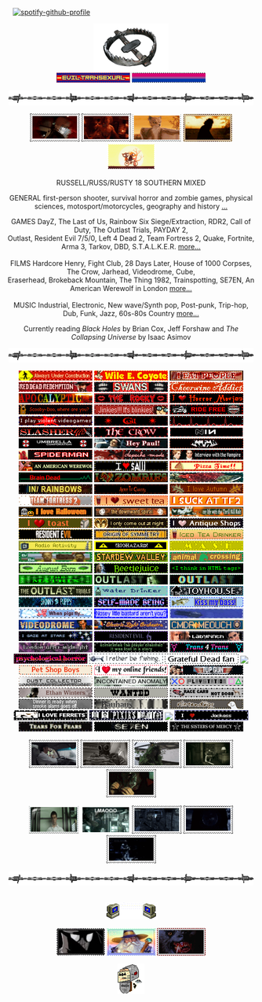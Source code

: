 <code>                                     </code> [![spotify-github-profile](https://spotify-github-profile.kittinanx.com/api/view?uid=leonisnotonline&cover_image=true&theme=novatorem&show_offline=true&background_color=121212&interchange=false&bar_color=53b14f&bar_color_cover=true)](https://github.com/kittinan/spotify-github-profile) <code>                                     </code>  
<p align="center" > <a href="https://nightvisiongoggles.neocities.org/" title="MY NEOCITIES" target="_blank"/> <img src="line2.png" height="97.5px" width="152px"> </a> <br> <img src="eviltrans.gif"> <img src="bi.gif">  
<p align="center"> <img src="barbwire.png"> <br> 
<p align="center"> <a href="https://outlast.fandom.com/wiki/Night_Hunter" title="NIGHT HUNTER from Outlast Trials"><img src="nh-exec.gif"></a> <a href="https://hero.fandom.com/wiki/Jimmy_(Hardcore_Henry)" title="JIMMY from Hardcore Henry"><img src="jimmy.gif"></a> <a href="https://fantasticmrfox.fandom.com/wiki/Ash" title="ASH from Fantastic Mr. Fox"><img src="fantasticmrfox.gif"></a> <a href="" title="BUBBA from TCM i don't kin him i just thought this stamp was nice"><img src="bubba.gif"></a> <a href="https://nightinthewoods.fandom.com/wiki/Gregg_Lee" title="GREGG from Night in The Woods"><img src="maeandgregg.gif"></a> </p> 
<!-- interests -->
<p align="center"> RUSSELL/RUSS/RUSTY 18 SOUTHERN MIXED </p>
<p align="center"> GENERAL first-person shooter, survival horror and zombie games, physical sciences, motosport/motorcycles, geography and history <a href="https://spacehey.com/nightvisiongoggles" title="SPACEHEY">...</a> <br>
<p align="center"> GAMES DayZ, The Last of Us, Rainbow Six Siege/Extraction, RDR2, Call of Duty, The Outlast Trials, PAYDAY 2, <br> Outlast, Resident Evil 7/5/0, Left 4 Dead 2, Team Fortress 2, Quake, Fortnite, Arma 3, Tarkov, DBD, S.T.A.L.K.E.R. <a href="https://steamcommunity.com/id/praisethegoodlard/" title="STEAM">more...</a> <br> <br> FILMS Hardcore Henry, Fight Club, 28 Days Later, House of 1000 Corpses, The Crow, Jarhead, Videodrome, Cube, <br> Eraserhead, Brokeback Mountain, The Thing 1982, Trainspotting, SE7EN, An American Werewolf in London <a href="https://letterboxd.com/pigfaced/" title="LETTERBOXD">more...</a> <br> <br> MUSIC Industrial, Electronic, New wave/Synth pop, Post-punk, Trip-hop, Dub, Funk, Jazz, 60s-80s Country <a href="https://www.last.fm/user/hydrograd" title="LAST.FM">more...</a> <br> <p align="center"> Currently reading <i>Black Holes</i> by Brian Cox, Jeff Forshaw and <i>The Collapsing Universe</i> by Isaac Asimov</p>
<p align="center"> <img src="barbwire.png"> <br> 
<!-- blinkies section -->
<p align="center">
 <img src="alwaysunderconstr.gif">
 <img src="wile-e-coyote.gif">
<img src="ieatpeople.gif">
 <img src="RDR.gif">
 <img src="swans.gifv" height="20" width="150">
 <img src="cheerwine.gif">
<img src="apocalyptic.gif" height="20" width="150">
 <img src="rockyhorror.gif">
 <img src="horror-movies.gif">
<img src="scooby.gif">
 <img src="jinkies.gif">
 <img src="ride-free.gif">
 <img src="violent-videogames.gif">
 <img src="coil.gifv" height="20" width="150">
 <img src="pulse.gif">
 <img src="slasher.gif">
 <img src="thecrow.gif">
 <img src="NIN.gifv" height="20" width="150">
 <img src="umbrellacorp.gif" height="20" width="150">
 <img src="americanpsycho.gif" height="20" width="150">
 <img src="kmfdm.gif">
 <img src="spiderman.gif">
 <img src="depeche.gif" height="20" width="150">
 <img src="iwtv.gif">
 <img src="americanwerewolfinlondon.gif">
 <img src="saw.gif">
<img src="pizzatime.gif">
 <img src="braindead.gif">
 <img src="zombies.gif">
 <img src="salmon.gif"> 
<img src="radiohead.gif">
 <!-- orange --> 
<img src="aliceinchains.gif" height="20" width="150">
 <img src="autumn.gif">
<img src="tf2_.gif">
 <img src="sweettea.gif">
<img src="tf2_suck.gif">
 <img src="lovehalloween.gif">
 <img src="TDS.gifv" height="20" width="150">
<img src="tkk.gif" height="20" width="150">
<img src="toast.gif">
 <!-- yellow --> 
<img src="night.gif"> 
<img src="antiqueshops.gif"> 
 <img src="RE7.gif" height="20" width="150">
 <img src="originofsymmetry.gif">
 <img src="iced-tea.gif">
 <img src="radioactivity.gif">
 <img src="biohazard.gif">
 <img src="mash.gif">
 <!-- green --> 
<img src="brba.gif" height="20" width="150">
<img src="sdv.gif">
 <img src="ac.gif">
 <img src="august.gif">
 <img src="beetlejuice.gif">
 <img src="htmltags.gif" height="20" width="150">
 <img src="the-matrix.gif" height="20" width="150"> 
<img src="whistleblower.gif">
 <img src="outlast.gif">
 <img src="theoutlasttrials.gif">
 <!-- blue -->
<img src="water-drinker.gif">
<img src="th.gif">
<img src="skinny-puppy.gif">
 <img src="self-madebeing.gif">
 <img src="kissmybass.gif">
<img src="pigsfly.gif">
 <img src="bastard.gif">
 <img src="squid.gif" height="20" width="150">
 <img src="videodrome.gif">
 <img src="ELO.gifv">
 <img src="cmdrmeouch.gif" height="20" width="150">
 <!-- purple --> 
<img src="stargaze.gif">
 <img src="RE6.gif" height="20" width="150">
 <img src="labyrinth.gif">
 <img src="lam.gif" height="20" width="150"> 
<img src="minecraft.gif">
<img src="t4t.gif"> 
 <img src="psych.gif">
<!-- white -->
<img src="fishin.gif">
<img src="deadfan.gifv">
<img src="born-to-die.gif">
 <img src="petshopboys.gifv">
 <img src="online-friends.gif">
 <img src="top-gun.gif">
<!-- grey -->
 <img src="dustcollector.gif">
<img src="anomaly.gif">
 <img src="ps.gif">  
<img src="ethan.gifv">
<img src="wanted.gif"> 
 <img src="cars-not-dogs.gif">
<img src="smokealarm.gif"> 
 <img src="bauhaus.gif" height="20" width="150">
<img src="nintendogs.gif">
<!-- black -->
<img src="ferrets.gif"> 
<img src="pixies.gif"> 
<img src="joydivison.gif">
<img src="jackass.gif">
<img src="tearsforfears.gifv" height="20" width="150">
<img src="seven.gif">
<img src="sistersofmercy.gifv" height="20" width="150"> </p>
<!--stamps section-->

<p align="center"> <a href="https://hero.fandom.com/wiki/Jimmy_(Hardcore_Henry)" title="JIMMY from Hardcore Henry"><img src="driverjimmy.gif"></a> <a href="https://www.ubisoft.com/en-us/game/rainbow-six/siege/game-info/operators/smoke" title="SMOKE from Rainbow 6"><img src="smokestamp.gif"></a> <a href="https://hero.fandom.com/wiki/Jimmy_(Hardcore_Henry)" title="JIMMY from Hardcore Henry"><img src="ghilliejimmy.gif"></a> <a href="https://outlast.fandom.com/wiki/Night_Hunter" title="NIGHT HUNTER from Outlast Trials"><img src="nh-looking.gif"></a> <a href="https://sawfilms.fandom.com/wiki/Amanda_Young" title="AMANDA from SAW"><img src="amanda.gif"></a> </p>
<p align="center"> <a href="https://en.wikipedia.org/wiki/The_Narrator_(Fight_Club)" title="THE NARRATOR from Fight Club"><img src="narrator.gifv" width="101px" height="57px"></a> <a href="https://residentevil.fandom.com/wiki/Albert_Wesker" title="WESKER from Resident Evil"><img src="LMAOOO.gif" height="57px" width="101px"></a> <a href="https://payday.fandom.com/wiki/Cloaker_(Payday_2)" title="CLOAKERS from PAYDAY 2"<img src="cloaker.gif"></a> <a href="https://callofduty.fandom.com/wiki/John_Price" title="PRICE from Call of Duty: MW"><img src="price1.gif"></a> <a href="https://www.ubisoft.com/en-us/game/rainbow-six/siege/game-info/operators/glaz" title="GLAZ from Rainbow 6"><img src="glazstamp.gif"></a> <a href="https://callofduty.fandom.com/wiki/Keegan_P._Russ" title="KEEGAN P. RUSS from Call of Duty: Ghosts"><img src="keeganstealth.gif"></a> </p>
<!-- friends -->
<p align="center"> <img src="barbwire.png"> <br> 
<br> <p align="center"> <a href="" title="MY FRIENDS"/> <img src="computeremail.gif"> </a>
<p align="center"> <a href="https://github.com/neurozoned" title="CODY"><img src="noir.png" height="56" width="99"></a> <a href="https://github.com/dethglok2000" title="TOKI"/><img src="fuckingevilwizard.png" height="56" width="99"></a> <a href="https://github.com/dogsoldiers" title="CHRIS"/><img src="werewolfinlondon.gif" height="56" width="99"></a>
<br> <p align="center"> <a href="https://jimmy.atabook.org/" title="ATABOOK"><img src="guestbook.gif"></a> <br>
